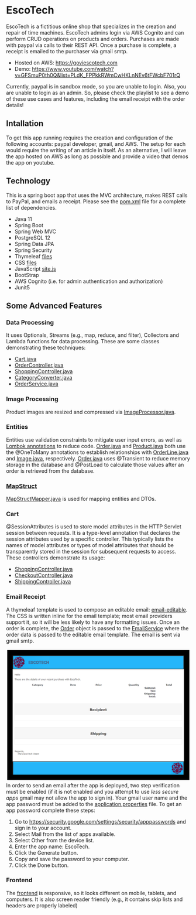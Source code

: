 # EscoTech
EscoTech is a fictitious online shop that specializes in the creation and repair of time machines.
EscoTech admins login via AWS Cognito and can perform CRUD operations on products and orders.
Purchases are made with paypal via calls to their REST API.   Once a purchase is complete, a receipt is emailed to the purchaser via gmail smtp.

- Hosted on AWS: https://goviescotech.com
- Demo: https://www.youtube.com/watch?v=GFSmuP0th0Q&list=PLdK_FPPkkRWmCwHKLnNEv6tFWcbF701rQ

Currently, paypal is in sandbox mode, so you are unable to login. Also, you are unable to login as an admin. So, please check the playlist to see a demo of these use cases and features, including the email receipt with the order details!
## Intallation
To get this app running requires the creation and configuration of the following accounts: paypal developer, gmail, and AWS. The setup for each would require the writing of an article in itself. As an alternative, I will leave the app hosted on AWS as long as possible and provide a video that demos the app on youtube.
## Technology
This is a spring boot app that uses the MVC architecture, makes REST calls to PayPal, and emails a receipt.
Please see the [pom.xml](pom.xml) file for a complete list of dependencies.
- Java 11
- Spring Boot
- Spring Web MVC
- PostgreSQL 12
- Spring Data JPA
- Spring Security
- Thymeleaf [files](src/main/webapp/WEB-INF/views/)
- CSS [files](src/main/resources/static/css/)
- JavaScript [site.js](src/main/resources/static/js/site.js)
- BootStrap
- AWS  Cognito (i.e. for admin authentication and authorization)
- Junit5
## Some Advanced Features
### Data Processing
It uses Optionals, Streams (e.g., map, reduce, and filter), Collectors and Lambda functions for data processing. These are some classes demonstrating these techniques:
- [Cart.java](src/main/java/com/escotech/dto/Cart.java)
- [OrderController.java](src/main/java/com/escotech/controller/OrderController.java)
- [ShoppingController.java](src/main/java/com/escotech/controller/ShoppingController.java)
- [CategoryConverter.java](src/main/java/com/escotech/enums/CategoryConverter.java)
- [OrderService.java](src/main/java/com/escotech/service/OrderService.java)
### Image Processing
Product images are resized and compressed via [ImageProcessor.java](src/main/java/com/escotech/service/ImageProcessor.java).
### Entities
Entities use validation constraints to mitigate user input errors, as well as [Lombok annotations](https://projectlombok.org/) to reduce code.
[Order.java](src/main/java/com/escotech/entity/Order.java) and [Product.java](src/main/java/com/escotech/entity/Product.java) both use the @OneToMany annotations to establish relationships with [OrderLine.java](src/main/java/com/escotech/entity/OrderLine.java) and [Image.java](src/main/java/com/escotech/entity/Image.java), respectively.
[Order.java](src/main/java/com/escotech/entity/Order.java) uses @Transient to reduce memory storage in the database and @PostLoad to calculate those values after an order is retrieved from the database.
### [MapStruct](https://mapstruct.org/)
[MapStructMapper.java](src/main/java/com/escotech/service/MapStructMapper.java) is used for mapping entities and DTOs.
### Cart
@SessionAttributes is used to store model attributes in the HTTP Servlet session between requests. It is a type-level annotation that declares the session attributes used by a specific controller.
This typically lists the names of model attributes or types of model attributes that should be  transparently stored in the session for subsequent requests to access. These controllers demonstrate its usage:
- [ShoppingController.java](src/main/java/com/escotech/controller/ShoppingController.java)
- [CheckoutController.java](src/main/java/com/escotech/controller/CheckoutController.java)
- [ShippingController.java](src/main/java/com/escotech/controller/ShippingController.java)
### Email Receipt
A thymeleaf template is used to compose an editable email: [email-editable](src/main/resources/mail/editablehtml/email-editable.html). The CSS is written inline for the email template; most email providers support it, so it will be less likely to have any formatting issues. Once an order is complete, the [Order](src/main/java/com/escotech/entity/Order.java) object is passed to the [EmailService](src/main/java/com/escotech/service/EmailService.java) where the order data is passed to the editable email template. The email is sent via gmail smtp.

![email template](src/main/resources/mail/editablehtml/images/email-template.png)
In order to send an email after the app is deployed, two step verification must be enabled (if it is not enabled and you attempt to use *less secure apps* gmail may not allow the app to sign in). Your gmail user name and the app password must be added to the [application.properties](src/main/resources/application.properties) file.
To get an app password complete these steps:
1. Go to https://security.google.com/settings/security/apppasswords and sign in to your account.
2. Select Mail from the list of apps available.
3. Select Other from the device list.
4. Enter the app name: EscoTech.
5. Click the Generate button.
6. Copy and save the password to your computer.
7. Click the Done button.
### Frontend
The [frontend](src/main/webapp/WEB-INF/views/) is responsive, so it looks different on mobile, tablets, and computers. It is also screen reader friendly (e.g., it contains skip lists and headers are properly labeled)
